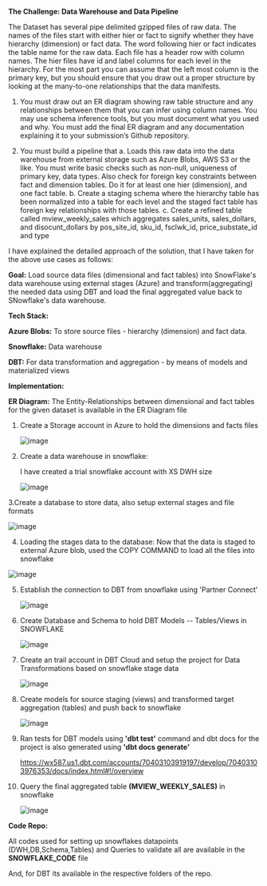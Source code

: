 **The Challenge: Data Warehouse and Data Pipeline**

The Dataset has several pipe delimited gzipped files of raw
data. The names of the files start with either hier or fact to signify whether they have
hierarchy (dimension) or fact data. The word following hier or fact indicates the table
name for the raw data. Each file has a header row with column names.
The hier files have id and label columns for each level in the hierarchy. For the most
part you can assume that the left most column is the primary key, but you should
ensure that you draw out a proper structure by looking at the many-to-one relationships
that the data manifests.

1. You must draw out an ER diagram showing raw table structure and any
relationships between them that you can infer using column names. You may
use schema inference tools, but you must document what you used and why.
You must add the final ER diagram and any documentation explaining it to your
submission’s Github repository.

3. You must build a pipeline that
a. Loads this raw data into the data warehouse from external storage such
as Azure Blobs, AWS S3 or the like. You must write basic checks such as
non-null, uniqueness of primary key, data types. Also check for foreign
key constraints between fact and dimension tables. Do it for at least one
hier (dimension), and one fact table.
b. Create a staging schema where the hierarchy table has been normalized
into a table for each level and the staged fact table has foreign key
relationships with those tables.
c. Create a refined table called mview_weekly_sales which aggregates
sales_units, sales_dollars, and disocunt_dollars by pos_site_id, sku_id,
fsclwk_id, price_substate_id and type

I have explained the detailed approach of the solution, that I have taken for the above use cases as follows:

**Goal:**
Load source data files (dimensional and fact tables) into SnowFlake's data warehouse using external stages (Azure) and transform(aggregating) the needed data using DBT and load the final aggregated value back to SNowflake's data warehouse.

**Tech Stack:**

**Azure Blobs:** To store source files - hierarchy (dimension) and fact data.

**Snowflake:** Data warehouse

**DBT:** For data transformation and aggregation - by means of models and materialized views

**Implementation:**

**ER Diagram:** The Entity-Relationships between dimensional and fact tables for the given dataset is available in the ER Diagram file

1. Create a Storage account in Azure to hold the dimensions and facts files

   ![image](https://github.com/hendrysophia/dbt_project/assets/22212468/1802e3eb-86bf-4f5e-91cc-0e8c9c2b01f2)

2. Create a data warehouse in snowflake:

   I have created a trial snowflake account with XS DWH size

   ![image](https://github.com/hendrysophia/dbt_project/assets/22212468/0030a3e3-3dfc-4c4d-aa9b-32e4592dfbd5)

3.Create a database to store data, also setup external stages and file formats 

  ![image](https://github.com/hendrysophia/dbt_project/assets/22212468/ead2baee-0275-4cb5-a18d-13df4d6f75f1)

4. Loading the stages data to the database:
Now that the data is staged to external Azure blob, used the COPY COMMAND to load all the files into snowflake

  ![image](https://github.com/hendrysophia/dbt_project/assets/22212468/4902d99b-d43d-402c-b3be-99fe35d64afa)

5. Establish the connection to DBT from snowflake using 'Partner Connect'

   ![image](https://github.com/hendrysophia/dbt_project/assets/22212468/fb111b48-4329-484f-b038-85c4621fec42)

6. Create Database and Schema to hold DBT Models -- Tables/Views in SNOWFLAKE

   ![image](https://github.com/hendrysophia/dbt_project/assets/22212468/663bfe41-860a-4e61-9444-49d543b8cfa8)

7. Create an trail account in DBT Cloud and setup the project for Data Transformations based on snowflake stage data

   ![image](https://github.com/hendrysophia/dbt_project/assets/22212468/200ffc6b-fe53-4214-a61b-462126b9eff2)

8. Create models for source staging (views) and transformed target aggregation (tables) and push back to snowflake

   ![image](https://github.com/hendrysophia/dbt_project/assets/22212468/6ec86395-b4a8-465e-8ac6-d30b4d59117c)

9. Ran tests for DBT models using **'dbt test'** command and dbt docs for the project is also generated using **'dbt docs generate'**
    
   https://wx587.us1.dbt.com/accounts/70403103919197/develop/70403103976353/docs/index.html#!/overview 

10. Query the final aggregated table **(MVIEW_WEEKLY_SALES)** in snowflake

    ![image](https://github.com/hendrysophia/dbt_project/assets/22212468/e149374c-01f9-4a28-89a6-4ed8cfa22cca)

**Code Repo:**

All codes used for setting up snowflakes datapoints (DWH,DB,Schema,Tables) and Queries to validate all are available in the **SNOWFLAKE_CODE** file

And, for DBT its available in the respective folders of the repo.



 
